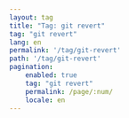 ```yaml
---
layout: tag
title: "Tag: git revert"
tag: "git revert"
lang: en
permalink: '/tag/git-revert'
path: '/tag/git-revert'
pagination:
    enabled: true
    tag: "git revert"
    permalink: /page/:num/
    locale: en
---
```


